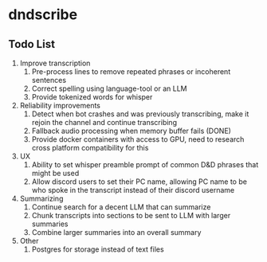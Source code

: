 # dndscribe


## Todo List
1. Improve transcription
    1. Pre-process lines to remove repeated phrases or incoherent sentences
    2. Correct spelling using language-tool or an LLM
    3. Provide tokenized words for whisper
2. Reliability improvements
    1. Detect when bot crashes and was previously transcribing, make it rejoin the channel and continue transcribing
    2. Fallback audio processing when memory buffer fails (DONE)
    3. Provide docker containers with access to GPU, need to research cross platform compatibility for this
3. UX
    1. Ability to set whisper preamble prompt of common D&D phrases that might be used
    2. Allow discord users to set their PC name, allowing PC name to be who spoke in the transcript instead of their discord username
4. Summarizing
    1. Continue search for a decent LLM that can summarize
    2. Chunk transcripts into sections to be sent to LLM with larger summaries
    3. Combine larger summaries into an overall summary
5. Other
    1. Postgres for storage instead of text files